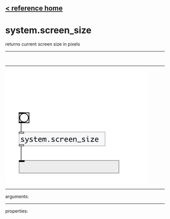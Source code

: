 [< reference home](index.html)
---

# system.screen_size


returns current screen size in pixels

---

<br>


---


![example](examples/system.screen_size-example.jpg)

---
arguments:


---
properties:


